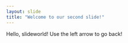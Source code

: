 ```yaml
---
layout: slide
title: "Welcome to our second slide!"
---
```

Hello, slideworld!
Use the left arrow to go back!
